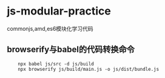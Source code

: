 # js-modular-practice
commonjs,amd,es6模块化学习代码

## browserify与babel的代码转换命令

```shell
    npx babel js/src -d js/build
    npx browserify js/build/main.js -o js/dist/bundle.js
```
